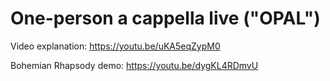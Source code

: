 # One-person a cappella live ("OPAL")
Video explanation: https://youtu.be/uKA5eqZypM0

Bohemian Rhapsody demo: https://youtu.be/dygKL4RDmvU
